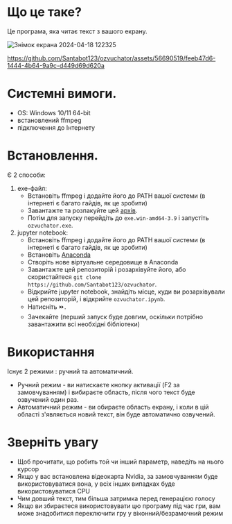# Що це таке?
Це програма, яка читає текст з вашого екрану. <br>

![Знімок екрана 2024-04-18 122325](https://github.com/Santabot123/ozvuchator/assets/56690519/8a5ba4d8-2d1d-4de9-8e11-69a19e0184da)

https://github.com/Santabot123/ozvuchator/assets/56690519/feeb47d6-1444-4b64-9a9c-d449d69d620a



# Системні вимоги.
- OS: Windows 10/11 64-bit
- встановлений ffmpeg
- підключення до Інтернету

# Встановлення.
 Є 2 способи:
 1. exe-файл:
    - Встановіть ffmpeg і додайте його до PATH вашої системи (в інтернеті є багато гайдів, як це зробити)
    - Завантажте та розпакуйте цей [архів](https://drive.google.com/file/d/1xM7ffrG_ClKEfnw-brCjU0MxSG4_BAZh/view?usp=drive_link).
    - Потім для запуску перейдіть до `exe.win-amd64-3.9` і запустіть `ozvuchator.exe`.
 2. jupyter notebook:
    - Встановіть ffmpeg і додайте його до PATH вашої системи (в інтернеті є багато гайдів, як це зробити)
    - Встановіть [Anaconda](https://www.anaconda.com/installation-success?source=installer)
    - Створіть нове віртуальне середовище в Anaconda
    - Завантажте цей репозиторій і розархівуйте його, або скористайтеся `git clone https://github.com/Santabot123/ozvuchator`.
    - Відкрийте jupyter notebook, знайдіть місце, куди ви розархівували цей репозиторій, і відкрийте `ozvuchator.ipynb`.
    - Натисніть ⏩.  
    - Зачекайте (перший запуск буде довгим, оскільки потрібно завантажити всі необхідні бібліотеки)

# Використання
Існує 2 режими : ручний та автоматичний.
- Ручний режим - ви натискаєте кнопку активації (F2 за замовчуванням) і вибираєте область, після чого текст буде озвучений один раз.
- Автоматичний режим - ви обираєте область екрану, і коли в цій області з'являється новий текст, він буде автоматично озвучений.



# Зверніть увагу
- Щоб прочитати, що робить той чи інший параметр, наведіть на нього курсор
- Якщо у вас встановлена відеокарта Nvidia, за замовчуванням буде використовуватися вона, у всіх інших випадках буде використовуватися CPU
- Чим довший текст, тим більша затримка перед генерацією голосу
- Якщо ви збираєтеся використовувати цю програму під час гри, вам може знадобитися переключити гру у віконний/безрамочний режим



